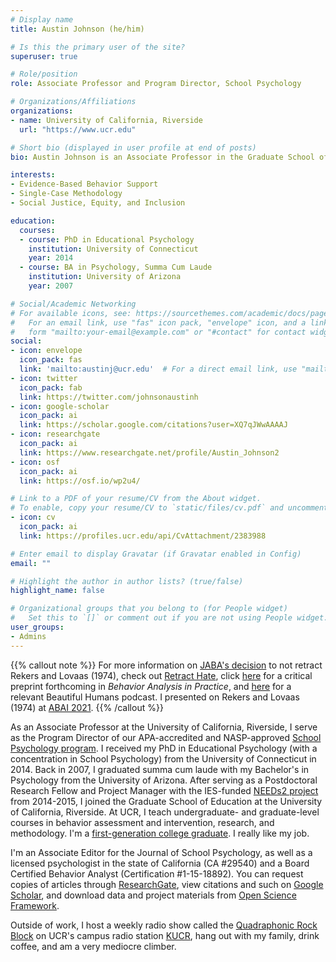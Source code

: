 ```yaml
---
# Display name
title: Austin Johnson (he/him)

# Is this the primary user of the site?
superuser: true

# Role/position
role: Associate Professor and Program Director, School Psychology

# Organizations/Affiliations
organizations:
- name: University of California, Riverside
  url: "https://www.ucr.edu"

# Short bio (displayed in user profile at end of posts)
bio: Austin Johnson is an Associate Professor in the Graduate School of Education at the University of California, Riverside.

interests:
- Evidence-Based Behavior Support
- Single-Case Methodology
- Social Justice, Equity, and Inclusion

education:
  courses:
  - course: PhD in Educational Psychology
    institution: University of Connecticut
    year: 2014
  - course: BA in Psychology, Summa Cum Laude
    institution: University of Arizona
    year: 2007

# Social/Academic Networking
# For available icons, see: https://sourcethemes.com/academic/docs/page-builder/#icons
#   For an email link, use "fas" icon pack, "envelope" icon, and a link in the
#   form "mailto:your-email@example.com" or "#contact" for contact widget.
social:
- icon: envelope
  icon_pack: fas
  link: 'mailto:austinj@ucr.edu'  # For a direct email link, use "mailto:test@example.org".
- icon: twitter
  icon_pack: fab
  link: https://twitter.com/johnsonaustinh
- icon: google-scholar
  icon_pack: ai
  link: https://scholar.google.com/citations?user=XQ7qJWwAAAAJ
- icon: researchgate
  icon_pack: ai
  link: https://www.researchgate.net/profile/Austin_Johnson2
- icon: osf
  icon_pack: ai
  link: https://osf.io/wp2u4/

# Link to a PDF of your resume/CV from the About widget.
# To enable, copy your resume/CV to `static/files/cv.pdf` and uncomment the lines below.
- icon: cv
  icon_pack: ai
  link: https://profiles.ucr.edu/api/CvAttachment/2383988

# Enter email to display Gravatar (if Gravatar enabled in Config)
email: ""

# Highlight the author in author lists? (true/false)
highlight_name: false

# Organizational groups that you belong to (for People widget)
#   Set this to `[]` or comment out if you are not using People widget.
user_groups:
- Admins
---
```


{{% callout note %}}
For more information on [JABA's decision](https://doi.org/10.1002/jaba.768) to not retract Rekers and Lovaas (1974), check out [Retract Hate](https://www.retracthate.com), click [here](https://edarxiv.org/w96u5/) for a critical preprint forthcoming in *Behavior Analysis in Practice*, and [here](https://anchor.fm/beautiful-humans/episodes/Ep-30-Retract-Rekers-and-Lovaas1974-with-Dr--Austin-Johnson-emtvna) for a relevant Beautiful Humans podcast. I presented on Rekers and Lovaas (1974) at [ABAI 2021](https://www.abainternational.org/events/annual/annual2021/convention-home.aspx).
{{% /callout %}}

As an Associate Professor at the University of California, Riverside, I serve as the Program Director of our APA-accredited and NASP-approved <a href="https://education.ucr.edu/school-psychology">School Psychology program</a>. I received my PhD in Educational Psychology (with a concentration in School Psychology) from the University of Connecticut in 2014. Back in 2007, I graduated summa cum laude with my Bachelor's in Psychology from the University of Arizona. After serving as a Postdoctoral Research Fellow and Project Manager with the IES-funded <a href="http://needs2.education.uconn.edu/">NEEDs2 project</a> from 2014-2015, I joined the Graduate School of Education at the University of California, Riverside. At UCR, I teach undergraduate- and graduate-level courses in behavior assessment and intervention, research, and methodology. I'm a <a href="https://firstgen.ucr.edu/">first-generation college graduate</a>. I really like my job.

I'm an Associate Editor for the Journal of School Psychology, as well as a licensed psychologist in the state of California (CA #29540) and a Board Certified Behavior Analyst (Certification #1-15-18892). You can request copies of articles through <a href="https://www.researchgate.net/profile/Austin_Johnson2">ResearchGate</a>, view citations and such on <a href="https://scholar.google.com/citations?user=XQ7qJWwAAAAJ&amp;hl=en">Google Scholar</a>, and download data and project materials from <a href="https://osf.io/wp2u4/">Open Science Framework</a>.

Outside of work, I host a weekly radio show called the <a href = "https://www.quadraphonic.org">Quadraphonic Rock Block</a> on UCR's campus radio station <a href = "https://www.kucr.org">KUCR</a>, hang out with my family, drink coffee, and am a very mediocre climber.
